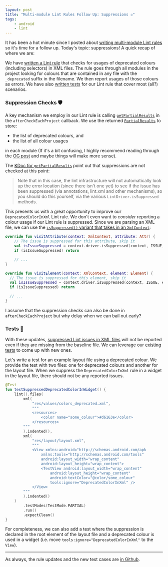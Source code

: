 ```yaml
---
layout: post
title: "Multi-module Lint Rules Follow Up: Suppressions ☠️"
tags:
    - android
    - lint
---
```

It has been a hot minute since I posted about [writing multi-module Lint rules](https://zarah.dev/2021/10/04/multi-module-lint.html) so it's time for a follow up. Today's topic: suppressions! A quick recap of where we are:

We have [written a Lint rule](https://github.com/zmdominguez/lint-rule-samples/blob/main/lint-checks/src/main/java/dev/zarah/lint/checks/DeprecatedColorInXmlDetector.kt) that checks for usages of deprecated colours (including selectors) in XML files. The rule goes through all modules in the project looking for colours that are contained in any file with the `_deprecated` suffix in the filename. We then report usages of those colours as errors. We have also [written tests](https://github.com/zmdominguez/lint-rule-samples/blob/main/lint-checks/src/test/java/dev/zarah/lint/checks/DeprecatedColorInXmlDetectorTest.kt) for our Lint rule that cover most (all?) scenarios.

### Suppression Checks 🛡️
A key mechanism we employ in our Lint rule is calling [`getPartialResults`](https://github.com/zmdominguez/lint-rule-samples/blob/d7a78ba8c2970121127e55df7db2959e932917ff/lint-checks/src/main/java/dev/zarah/lint/checks/DeprecatedColorInXmlDetector.kt#L109) in the `afterCheckEachProject` callback. We use the returned [`PartialResults`](https://cs.android.com/android-studio/platform/tools/base/+/mirror-goog-studio-main:lint/libs/lint-api/src/main/java/com/android/tools/lint/detector/api/PartialResult.kt) to store:
- the list of deprecated colours, and 
- the list of all colour usages

in each module (If it's a bit confusing, I highly recommend reading through the [OG post](https://zarah.dev/2021/10/04/multi-module-lint.html) and maybe things will make more sense).

The [KDoc for `getPartialResults`](https://cs.android.com/android-studio/platform/tools/base/+/mirror-goog-studio-main:lint/libs/lint-api/src/main/java/com/android/tools/lint/detector/api/Context.kt;l=446;drc=f801809cdabf506b19c1b7d19eff16a358469370) point out that suppressions are not checked at this point:
> Note that in this case, the lint infrastructure will not automatically look up the error location (since there isn't one yet) to see if the issue has been suppressed (via annotations, lint.xml and other mechanisms), so you should do this yourself, via the various `LintDriver.isSuppressed` methods.

This presents us with a great opportunity to improve our `DeprecatedColorInXml` Lint rule. We don't even want to _consider_ reporting a colour usage if our Lint rule is suppressed. Since we are parsing an XML file, we can use the [`isSuppressed()` variant that takes in an `XmlContext`](https://cs.android.com/android-studio/platform/tools/base/+/mirror-goog-studio-main:lint/libs/lint-api/src/main/java/com/android/tools/lint/client/api/LintDriver.kt;l=3465;drc=6a64a0c6ff08e0a34226c91a71e775d2c2699ded):
```kotlin
override fun visitAttribute(context: XmlContext, attribute: Attr) {
    // The issue is suppressed for this attribute, skip it
    val isIssueSuppressed = context.driver.isSuppressed(context, ISSUE, attribute)
    if (isIssueSuppressed) return

    // ...
}

override fun visitElement(context: XmlContext, element: Element) {
  // The issue is suppressed for this element, skip it
  val isIssueSuppressed = context.driver.isSuppressed(context, ISSUE, element)
  if (isIssueSuppressed) return

  // ...
}
```

I assume that the suppression checks can also be done in `afterCheckEachProject` but why delay when we can bail out early?

### Tests 🔬
With these updates, [suppressed Lint issues in XML files](https://developer.android.com/studio/write/lint#configuring-lint-checking-in-xml) will not be reported even if they are missing from the baseline file. We can leverage our [existing tests](https://github.com/zmdominguez/lint-rule-samples/blob/d7a78ba8c2970121127e55df7db2959e932917ff/lint-checks/src/test/java/dev/zarah/lint/checks/DeprecatedColorInXmlDetectorTest.kt) to come up with new ones.

Let's write a test for an example layout file using a deprecated colour. We provide the test with two files: one for deprecated colours and another for the layout file. When we suppress the `DeprecatedColorInXml` rule in a widget in the layout file, there should not be any reported issues.

```kotlin
@Test
fun testSuppressedDeprecatedColorInWidget() {
    lint().files(
        xml(
            "res/values/colors_deprecated.xml",
            """
            <resources>
                <color name="some_colour">#d6163e</color>
            </resources>
        """
        ).indented(),
        xml(
            "res/layout/layout.xml",
            """
            <View xmlns:android="http://schemas.android.com/apk
                xmlns:tools="http://schemas.android.com/tools"
                android:layout_width="wrap_content"
                android:layout_height="wrap_content">
                <TextView android:layout_width="wrap_content"
                    android:layout_height="wrap_content"
                    android:textColor="@color/some_colour" 
                    tools:ignore="DeprecatedColorInXml" />
            </View>
        """
        ).indented()
    )
        .testModes(TestMode.PARTIAL)
        .run()
        .expectClean()
}
```

For completeness, we can also add a test where the suppression is declared in the root element of the layout file and a deprecated colour is used in a widget (i.e. move `tools:ignore="DeprecatedColorInXml"` to the `View`).

---

As always, the rule updates and the new test cases are [in Github](https://github.com/zmdominguez/lint-rule-samples/commit/83f8cfb9345cff346f395a9c8876e153fcc24ab8). 